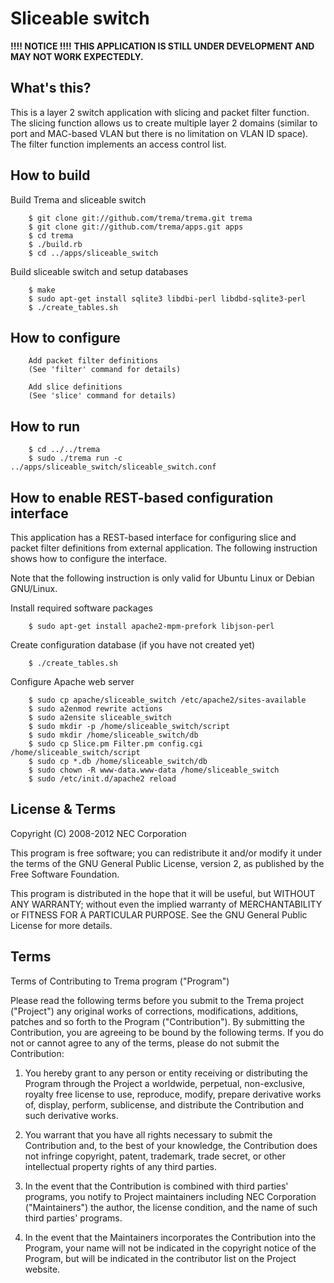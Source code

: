 Sliceable switch
================

**!!!! NOTICE !!!!**
**THIS APPLICATION IS STILL UNDER DEVELOPMENT AND MAY NOT WORK EXPECTEDLY.**

What's this?
------------

This is a layer 2 switch application with slicing and packet filter
function. The slicing function allows us to create multiple layer 2
domains (similar to port and MAC-based VLAN but there is no limitation
on VLAN ID space). The filter function implements an access control
list.

How to build
------------

  Build Trema and sliceable switch

        $ git clone git://github.com/trema/trema.git trema
        $ git clone git://github.com/trema/apps.git apps
        $ cd trema
        $ ./build.rb
        $ cd ../apps/sliceable_switch

  Build sliceable switch and setup databases

        $ make
        $ sudo apt-get install sqlite3 libdbi-perl libdbd-sqlite3-perl
        $ ./create_tables.sh

How to configure
----------------

        Add packet filter definitions
        (See 'filter' command for details)

        Add slice definitions
        (See 'slice' command for details)

How to run
----------

        $ cd ../../trema
        $ sudo ./trema run -c ../apps/sliceable_switch/sliceable_switch.conf

How to enable REST-based configuration interface
------------------------------------------------

This application has a REST-based interface for configuring slice
and packet filter definitions from external application. The following
instruction shows how to configure the interface.

Note that the following instruction is only valid for Ubuntu Linux
or Debian GNU/Linux.

  Install required software packages

        $ sudo apt-get install apache2-mpm-prefork libjson-perl

  Create configuration database (if you have not created yet)

        $ ./create_tables.sh

  Configure Apache web server

        $ sudo cp apache/sliceable_switch /etc/apache2/sites-available
        $ sudo a2enmod rewrite actions
        $ sudo a2ensite sliceable_switch
        $ sudo mkdir -p /home/sliceable_switch/script
        $ sudo mkdir /home/sliceable_switch/db
        $ sudo cp Slice.pm Filter.pm config.cgi /home/sliceable_switch/script
        $ sudo cp *.db /home/sliceable_switch/db
        $ sudo chown -R www-data.www-data /home/sliceable_switch
        $ sudo /etc/init.d/apache2 reload

License & Terms
---------------

Copyright (C) 2008-2012 NEC Corporation

This program is free software; you can redistribute it and/or modify
it under the terms of the GNU General Public License, version 2, as
published by the Free Software Foundation.

This program is distributed in the hope that it will be useful, but
WITHOUT ANY WARRANTY; without even the implied warranty of
MERCHANTABILITY or FITNESS FOR A PARTICULAR PURPOSE.  See the GNU
General Public License for more details.


## Terms

Terms of Contributing to Trema program ("Program")

Please read the following terms before you submit to the Trema project
("Project") any original works of corrections, modifications,
additions, patches and so forth to the Program ("Contribution"). By
submitting the Contribution, you are agreeing to be bound by the
following terms.  If you do not or cannot agree to any of the terms,
please do not submit the Contribution:

1. You hereby grant to any person or entity receiving or distributing
   the Program through the Project a worldwide, perpetual,
   non-exclusive, royalty free license to use, reproduce, modify,
   prepare derivative works of, display, perform, sublicense, and
   distribute the Contribution and such derivative works.

2. You warrant that you have all rights necessary to submit the
   Contribution and, to the best of your knowledge, the Contribution
   does not infringe copyright, patent, trademark, trade secret, or
   other intellectual property rights of any third parties.

3. In the event that the Contribution is combined with third parties'
   programs, you notify to Project maintainers including NEC
   Corporation ("Maintainers") the author, the license condition, and
   the name of such third parties' programs.

4. In the event that the Maintainers incorporates the Contribution
   into the Program, your name will not be indicated in the copyright
   notice of the Program, but will be indicated in the contributor
   list on the Project website.
